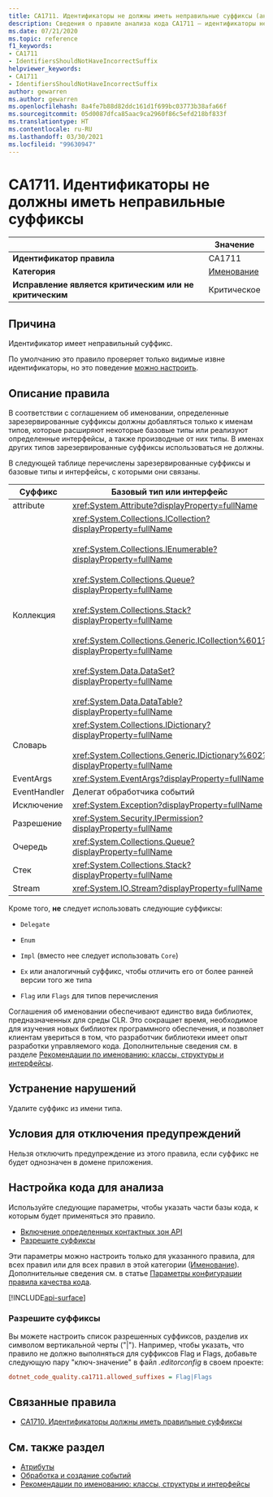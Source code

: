 ```yaml
---
title: CA1711. Идентификаторы не должны иметь неправильные суффиксы (анализ кода)
description: Сведения о правиле анализа кода CA1711 — идентификаторы не должны иметь неправильные суффиксы
ms.date: 07/21/2020
ms.topic: reference
f1_keywords:
- CA1711
- IdentifiersShouldNotHaveIncorrectSuffix
helpviewer_keywords:
- CA1711
- IdentifiersShouldNotHaveIncorrectSuffix
author: gewarren
ms.author: gewarren
ms.openlocfilehash: 8a4fe7b88d82ddc161d1f699bc03773b38afa66f
ms.sourcegitcommit: 05d0087dfca85aac9ca2960f86c5efd218bf833f
ms.translationtype: HT
ms.contentlocale: ru-RU
ms.lasthandoff: 03/30/2021
ms.locfileid: "99630947"
---
```

# <a name="ca1711-identifiers-should-not-have-incorrect-suffix"></a>CA1711. Идентификаторы не должны иметь неправильные суффиксы

| | Значение |
|-|-|
| **Идентификатор правила** |CA1711|
| **Категория** |[Именование](naming-warnings.md)|
| **Исправление является критическим или не критическим** |Критическое|

## <a name="cause"></a>Причина

Идентификатор имеет неправильный суффикс.

По умолчанию это правило проверяет только видимые извне идентификаторы, но это поведение [можно настроить](#configure-code-to-analyze).

## <a name="rule-description"></a>Описание правила

В соответствии с соглашением об именовании, определенные зарезервированные суффиксы должны добавляться только к именам типов, которые расширяют некоторые базовые типы или реализуют определенные интерфейсы, а также производные от них типы. В именах других типов зарезервированные суффиксы использоваться не должны.

В следующей таблице перечислены зарезервированные суффиксы и базовые типы и интерфейсы, с которыми они связаны.

|Суффикс|Базовый тип или интерфейс|
|------------|--------------------------|
|attribute|<xref:System.Attribute?displayProperty=fullName>|
|Коллекция|<xref:System.Collections.ICollection?displayProperty=fullName><br/><br/><xref:System.Collections.IEnumerable?displayProperty=fullName><br/><br/><xref:System.Collections.Queue?displayProperty=fullName><br/><br/><xref:System.Collections.Stack?displayProperty=fullName><br/><br/><xref:System.Collections.Generic.ICollection%601?displayProperty=fullName><br/><br/><xref:System.Data.DataSet?displayProperty=fullName><br/><br/><xref:System.Data.DataTable?displayProperty=fullName>|
|Словарь|<xref:System.Collections.IDictionary?displayProperty=fullName><br/><br/><xref:System.Collections.Generic.IDictionary%602?displayProperty=fullName>|
|EventArgs|<xref:System.EventArgs?displayProperty=fullName>|
|EventHandler|Делегат обработчика событий|
|Исключение|<xref:System.Exception?displayProperty=fullName>|
|Разрешение|<xref:System.Security.IPermission?displayProperty=fullName>|
|Очередь|<xref:System.Collections.Queue?displayProperty=fullName>|
|Стек|<xref:System.Collections.Stack?displayProperty=fullName>|
|Stream|<xref:System.IO.Stream?displayProperty=fullName>|

Кроме того, **не** следует использовать следующие суффиксы:

- `Delegate`

- `Enum`

- `Impl` (вместо нее следует использовать `Core`)

- `Ex` или аналогичный суффикс, чтобы отличить его от более ранней версии того же типа

- `Flag` или `Flags` для типов перечисления

Соглашения об именовании обеспечивают единство вида библиотек, предназначенных для среды CLR. Это сокращает время, необходимое для изучения новых библиотек программного обеспечения, и позволяет клиентам увериться в том, что разработчик библиотеки имеет опыт разработки управляемого кода. Дополнительные сведения см. в разделе [Рекомендации по именованию: классы, структуры и интерфейсы](../../../standard/design-guidelines/names-of-classes-structs-and-interfaces.md).

## <a name="how-to-fix-violations"></a>Устранение нарушений

Удалите суффикс из имени типа.

## <a name="when-to-suppress-warnings"></a>Условия для отключения предупреждений

Нельзя отключить предупреждение из этого правила, если суффикс не будет однозначен в домене приложения.

## <a name="configure-code-to-analyze"></a>Настройка кода для анализа

Используйте следующие параметры, чтобы указать части базы кода, к которым будет применяться это правило.

- [Включение определенных контактных зон API](#include-specific-api-surfaces)
- [Разрешите суффиксы](#allow-suffixes)

Эти параметры можно настроить только для указанного правила, для всех правил или для всех правил в этой категории ([Именование](naming-warnings.md)). Дополнительные сведения см. в статье [Параметры конфигурации правила качества кода](../code-quality-rule-options.md).

[!INCLUDE[api-surface](~/includes/code-analysis/api-surface.md)]

### <a name="allow-suffixes"></a>Разрешите суффиксы

Вы можете настроить список разрешенных суффиксов, разделив их символом вертикальной черты ("|"). Например, чтобы указать, что правило не должно выполняться для суффиксов Flag и Flags, добавьте следующую пару "ключ-значение" в файл *.editorconfig* в своем проекте:

```ini
dotnet_code_quality.ca1711.allowed_suffixes = Flag|Flags
```

## <a name="related-rules"></a>Связанные правила

- [CA1710. Идентификаторы должны иметь правильные суффиксы](ca1710.md)

## <a name="see-also"></a>См. также раздел

- [Атрибуты](../../../standard/design-guidelines/attributes.md)
- [Обработка и создание событий](../../../standard/events/index.md)
- [Рекомендации по именованию: классы, структуры и интерфейсы](../../../standard/design-guidelines/names-of-classes-structs-and-interfaces.md)
